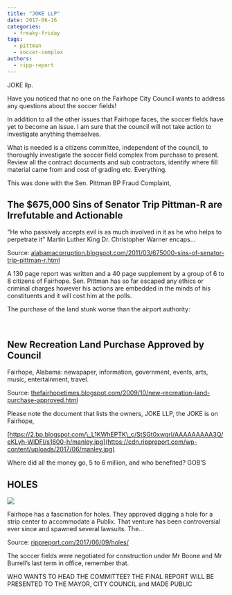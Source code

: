 ```yaml
---
title: "JOKE LLP"
date: 2017-06-16
categories: 
  - freaky-friday
tags: 
  - pittman
  - soccer-complex
authors: 
  - ripp-report
---
```


JOKE llp.

Have you noticed that no one on the Fairhope City Council wants to address any questions about the soccer fields!

In addition to all the other issues that Fairhope faces, the soccer fields have yet to become an issue. I am sure that the council will not take action to investigate anything themselves.

What is needed is a citizens committee, independent of the council, to thoroughly investigate the soccer field complex from purchase to present. Review all the contract documents and sub contractors, identify where fill material came from and cost of grading etc. Everything.

This was done with the Sen. Pittman BP Fraud Complaint,

## The $675,000 Sins of Senator Trip Pittman-R are Irrefutable and Actionable

"He who passively accepts evil is as much involved in it as he who helps to perpetrate it" Martin Luther King Dr. Christopher Warner encaps...

Source: [alabamacorruption.blogspot.com/2011/03/675000-sins-of-senator-trip-pittman-r.html](http://alabamacorruption.blogspot.com/2011/03/675000-sins-of-senator-trip-pittman-r.html)

A 130 page report was written and a 40 page supplement by a group of 6 to 8 citizens of Fairhope. Sen. Pittman has so far escaped any ethics or criminal charges however his actions are embedded in the minds of his constituents and it will cost him at the polls.

The purchase of the land stunk worse than the airport authority:

 

## New Recreation Land Purchase Approved by Council

Fairhope, Alabama: newspaper, information, government, events, arts, music, entertainment, travel.

Source: [thefairhopetimes.blogspot.com/2009/10/new-recreation-land-purchase-approved.html](thefairhopetimes.blogspot.com/2009/10/new-recreation-land-purchase-approved.html)

Please note the document that lists the owners, JOKE LLP, the JOKE is on Fairhope,

[https://2.bp.blogspot.com/\_L1KWhEPTK\_c/StSGt0xwgrI/AAAAAAAAA3Q/eKLyh-WlDFI/s1600-h/manley.jpg](https://cdn.rippreport.com/wp-content/uploads/2017/06/manley.jpg)

Where did all the money go, 5 to 6 million, and who benefited? GOB’S

## HOLES

![](https://cdn.rippreport.com/wp-content/uploads/2017/06/maxpixel.freegreatpicture.com-Pokes-Fun-At-Digging-Blade-Sand-Construction-Work-12672602.jpg)

Fairhope has a fascination for holes. They approved digging a hole for a strip center to accommodate a Publix. That venture has been controversial ever since and spawned several lawsuits. The…

Source: [rippreport.com/2017/06/09/holes/](https://rippreport.com/holes/)

The soccer fields were negotiated for construction under Mr Boone and Mr Burrell’s last term in office, remember that.

WHO WANTS TO HEAD THE COMMITTEE? THE FINAL REPORT WILL BE PRESENTED TO THE MAYOR, CITY COUNCIL and MADE PUBLIC
